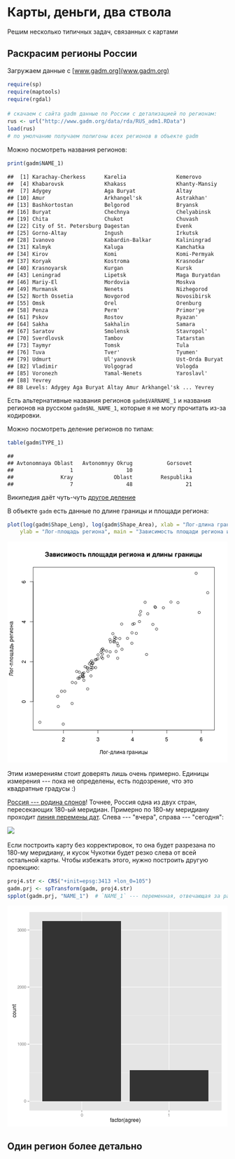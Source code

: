 # Карты, деньги, два ствола

Решим несколько типичных задач, связанных с картами

## Раскрасим регионы России

Загружаем данные c [www.gadm.org](www.gadm.org)

```r
require(sp)
require(maptools)
require(rgdal)

# скачаем с сайта gadm данные по России с детализацией по регионам:
rus <- url("http://www.gadm.org/data/rda/RUS_adm1.RData")
load(rus)
# по умолчанию получаем полигоны всех регионов в объекте gadm
```


Можно посмотреть названия регионов:

```r
print(gadm$NAME_1)
```

```
##  [1] Karachay-Cherkess      Karelia                Kemerovo              
##  [4] Khabarovsk             Khakass                Khanty-Mansiy         
##  [7] Adygey                 Aga Buryat             Altay                 
## [10] Amur                   Arkhangel'sk           Astrakhan'            
## [13] Bashkortostan          Belgorod               Bryansk               
## [16] Buryat                 Chechnya               Chelyabinsk           
## [19] Chita                  Chukot                 Chuvash               
## [22] City of St. Petersburg Dagestan               Evenk                 
## [25] Gorno-Altay            Ingush                 Irkutsk               
## [28] Ivanovo                Kabardin-Balkar        Kaliningrad           
## [31] Kalmyk                 Kaluga                 Kamchatka             
## [34] Kirov                  Komi                   Komi-Permyak          
## [37] Koryak                 Kostroma               Krasnodar             
## [40] Krasnoyarsk            Kurgan                 Kursk                 
## [43] Leningrad              Lipetsk                Maga Buryatdan        
## [46] Mariy-El               Mordovia               Moskva                
## [49] Murmansk               Nenets                 Nizhegorod            
## [52] North Ossetia          Novgorod               Novosibirsk           
## [55] Omsk                   Orel                   Orenburg              
## [58] Penza                  Perm'                  Primor'ye             
## [61] Pskov                  Rostov                 Ryazan'               
## [64] Sakha                  Sakhalin               Samara                
## [67] Saratov                Smolensk               Stavropol'            
## [70] Sverdlovsk             Tambov                 Tatarstan             
## [73] Taymyr                 Tomsk                  Tula                  
## [76] Tuva                   Tver'                  Tyumen'               
## [79] Udmurt                 Ul'yanovsk             Ust-Orda Buryat       
## [82] Vladimir               Volgograd              Vologda               
## [85] Voronezh               Yamal-Nenets           Yaroslavl'            
## [88] Yevrey                
## 88 Levels: Adygey Aga Buryat Altay Amur Arkhangel'sk ... Yevrey
```


Есть альтернативные названия регионов `gadm$VARNAME_1` и названия регионов на русском `gadm$NL_NAME_1`, которые я не могу прочитать из-за кодировки.

Можно посмотреть деление регионов по типам:

```r
table(gadm$TYPE_1)
```

```
## 
## Avtonomnaya Oblast   Avtonomnyy Okrug           Gorsovet 
##                  1                 10                  1 
##               Kray             Oblast         Respublika 
##                  7                 48                 21
```

Википедия даёт чуть-чуть [другое деление](http://ru.wikipedia.org/wiki/%D0%A4%D0%B5%D0%B4%D0%B5%D1%80%D0%B0%D1%82%D0%B8%D0%B2%D0%BD%D0%BE%D0%B5_%D1%83%D1%81%D1%82%D1%80%D0%BE%D0%B9%D1%81%D1%82%D0%B2%D0%BE_%D0%A0%D0%BE%D1%81%D1%81%D0%B8%D0%B8#.D0.A0.D0.B0.D1.81.D0.BF.D1.80.D0.B5.D0.B4.D0.B5.D0.BB.D0.B5.D0.BD.D0.B8.D0.B5_.D1.81.D1.83.D0.B1.D1.8A.D0.B5.D0.BA.D1.82.D0.BE.D0.B2_.D1.84.D0.B5.D0.B4.D0.B5.D1.80.D0.B0.D1.86.D0.B8.D0.B8_.D0.BF.D0.BE_.D1.82.D0.B8.D0.BF.D0.B0.D0.BC)

В объекте `gadm` есть данные по длине границы и площади региона:

```r
plot(log(gadm$Shape_Leng), log(gadm$Shape_Area), xlab = "Лог-длина границы", 
    ylab = "Лог-площадь региона", main = "Зависимость площади региона и длины границы")
```

![plot of chunk unnamed-chunk-4](figure/unnamed-chunk-4.png) 

Этим измерениям стоит доверять лишь очень примерно. Единицы измерения --- пока не определены, есть подозрение, что это квадратные градусы :) 

[Россия --- родина слонов](http://ru.wikipedia.org/wiki/%D0%A0%D0%BE%D1%81%D1%81%D0%B8%D1%8F_%E2%80%94_%D1%80%D0%BE%D0%B4%D0%B8%D0%BD%D0%B0_%D1%81%D0%BB%D0%BE%D0%BD%D0%BE%D0%B2)! Точнее, Россия одна из двух стран, пересекающих 180-ый меридиан. Примерно по 180-му меридиану проходит [линия перемены дат](http://ru.wikipedia.org/wiki/%D0%9C%D0%B5%D0%B6%D0%B4%D1%83%D0%BD%D0%B0%D1%80%D0%BE%D0%B4%D0%BD%D0%B0%D1%8F_%D0%BB%D0%B8%D0%BD%D0%B8%D1%8F_%D0%BF%D0%B5%D1%80%D0%B5%D0%BC%D0%B5%D0%BD%D1%8B_%D0%B4%D0%B0%D1%82). Слева --- "вчера", справа --- "сегодня":


![](http://upload.wikimedia.org/wikipedia/commons/c/c6/Diomede_Islands_Bering_Sea_Jul_2006.jpg)

Если построить карту без корректировок, то она будет разрезана по 180-му меридиану, и кусок Чукотки будет резко слева от всей остальной карты. Чтобы избежать этого, нужно построить другую проекцию:


```r
proj4.str <- CRS("+init=epsg:3413 +lon_0=105")
gadm.prj <- spTransform(gadm, proj4.str)
spplot(gadm.prj, "NAME_1")  # `NAME_1` --- переменная, отвечающая за раскраску
```

![plot of chunk unnamed-chunk-5](figure/unnamed-chunk-5.png) 


## Один регион более детально







